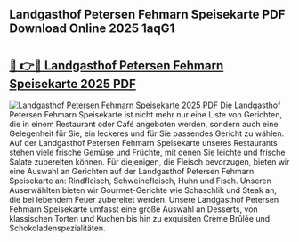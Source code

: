 ## Landgasthof Petersen Fehmarn Speisekarte PDF Download Online 2025 1aqG1

# <h2><a href="http://gc5dzd.nevu.top/?p=Landgasthof+Petersen+Fehmarn+Speisekarte">🔗 👉🔴 Landgasthof Petersen Fehmarn Speisekarte 2025 PDF</a></h2>

[![Landgasthof Petersen Fehmarn Speisekarte 2025 PDF](https://i.imgur.com/dBaPXMq.png)](http://gc5dzd.nevu.top/?p=Landgasthof+Petersen+Fehmarn+Speisekarte)
Die Landgasthof Petersen Fehmarn Speisekarte ist nicht mehr nur eine Liste von Gerichten, die in einem Restaurant oder Café angeboten werden, sondern auch eine Gelegenheit für Sie, ein leckeres und für Sie passendes Gericht zu wählen. Auf der Landgasthof Petersen Fehmarn Speisekarte unseres Restaurants stehen viele frische Gemüse und Früchte, mit denen Sie leichte und frische Salate zubereiten können. Für diejenigen, die Fleisch bevorzugen, bieten wir eine Auswahl an Gerichten auf der Landgasthof Petersen Fehmarn Speisekarte an: Rindfleisch, Schweinefleisch, Huhn und Fisch. Unseren Auserwählten bieten wir Gourmet-Gerichte wie Schaschlik und Steak an, die bei lebendem Feuer zubereitet werden. Unsere Landgasthof Petersen Fehmarn Speisekarte umfasst eine große Auswahl an Desserts, von klassischen Torten und Kuchen bis hin zu exquisiten Crème Brûlée und Schokoladenspezialitäten.
